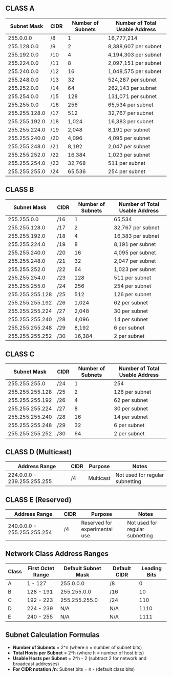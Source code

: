 


## CLASS A

| Subnet Mask   | CIDR | Number of Subnets | Number of Total Usable Address |
| ------------- | ---- | ----------------- | ------------------------------ |
| 255.0.0.0     | /8   | 1                 | 16,777,214                     |
| 255.128.0.0   | /9   | 2                 | 8,388,607 per subnet           |
| 255.192.0.0   | /10  | 4                 | 4,194,303 per subnet           |
| 255.224.0.0   | /11  | 8                 | 2,097,151 per subnet           |
| 255.240.0.0   | /12  | 16                | 1,048,575 per subnet           |
| 255.248.0.0   | /13  | 32                | 524,287 per subnet             |
| 255.252.0.0   | /14  | 64                | 262,143 per subnet             |
| 255.254.0.0   | /15  | 128               | 131,071 per subnet             |
| 255.255.0.0   | /16  | 256               | 65,534 per subnet              |
| 255.255.128.0 | /17  | 512               | 32,767 per subnet              |
| 255.255.192.0 | /18  | 1,024             | 16,383 per subnet              |
| 255.255.224.0 | /19  | 2,048             | 8,191 per subnet               |
| 255.255.240.0 | /20  | 4,096             | 4,095 per subnet               |
| 255.255.248.0 | /21  | 8,192             | 2,047 per subnet               |
| 255.255.252.0 | /22  | 16,384            | 1,023 per subnet               |
| 255.255.254.0 | /23  | 32,768            | 511 per subnet                 |
| 255.255.255.0 | /24  | 65,536            | 254 per subnet                 |

## CLASS B

| Subnet Mask | CIDR | Number of Subnets | Number of Total Usable Address |
| ----------- | ---- | ----------------- | ------------------------------ |
| 255.255.0.0 | /16  | 1                 | 65,534                         |
| 255.255.128.0 | /17 | 2                | 32,767 per subnet             |
| 255.255.192.0 | /18 | 4                | 16,383 per subnet             |
| 255.255.224.0 | /19 | 8                | 8,191 per subnet              |
| 255.255.240.0 | /20 | 16               | 4,095 per subnet              |
| 255.255.248.0 | /21 | 32               | 2,047 per subnet              |
| 255.255.252.0 | /22 | 64               | 1,023 per subnet              |
| 255.255.254.0 | /23 | 128              | 511 per subnet                |
| 255.255.255.0 | /24 | 256              | 254 per subnet                |
| 255.255.255.128 | /25 | 512            | 126 per subnet                |
| 255.255.255.192 | /26 | 1,024          | 62 per subnet                 |
| 255.255.255.224 | /27 | 2,048          | 30 per subnet                 |
| 255.255.255.240 | /28 | 4,096          | 14 per subnet                 |
| 255.255.255.248 | /29 | 8,192          | 6 per subnet                  |
| 255.255.255.252 | /30 | 16,384         | 2 per subnet                  |

## CLASS C

| Subnet Mask | CIDR | Number of Subnets | Number of Total Usable Address |
| ----------- | ---- | ----------------- | ------------------------------ |
| 255.255.255.0 | /24  | 1               | 254                            |
| 255.255.255.128 | /25 | 2              | 126 per subnet                 |
| 255.255.255.192 | /26 | 4              | 62 per subnet                  |
| 255.255.255.224 | /27 | 8              | 30 per subnet                  |
| 255.255.255.240 | /28 | 16             | 14 per subnet                  |
| 255.255.255.248 | /29 | 32             | 6 per subnet                   |
| 255.255.255.252 | /30 | 64             | 2 per subnet                   |

## CLASS D (Multicast)

| Address Range | CIDR | Purpose | Notes |
| ------------- | ---- | ------- | ----- |
| 224.0.0.0 - 239.255.255.255 | /4 | Multicast | Not used for regular subnetting |

## CLASS E (Reserved)

| Address Range | CIDR | Purpose | Notes |
| ------------- | ---- | ------- | ----- |
| 240.0.0.0 - 255.255.255.254 | /4 | Reserved for experimental use | Not used for regular subnetting |

## Network Class Address Ranges

| Class | First Octet Range | Default Subnet Mask | Default CIDR | Leading Bits |
| ----- | ----------------- | ------------------ | ------------ | ------------ |
| A     | 1 - 127           | 255.0.0.0         | /8           | 0            |
| B     | 128 - 191         | 255.255.0.0       | /16          | 10           |
| C     | 192 - 223         | 255.255.255.0     | /24          | 110          |
| D     | 224 - 239         | N/A               | N/A          | 1110         |
| E     | 240 - 255         | N/A               | N/A          | 1111         |

## Subnet Calculation Formulas

- **Number of Subnets** = 2^n (where n = number of subnet bits)
- **Total Hosts per Subnet** = 2^h (where h = number of host bits)
- **Usable Hosts per Subnet** = 2^h - 2 (subtract 2 for network and broadcast addresses)
- **For CIDR notation /n**: Subnet bits = n - (default class bits)
